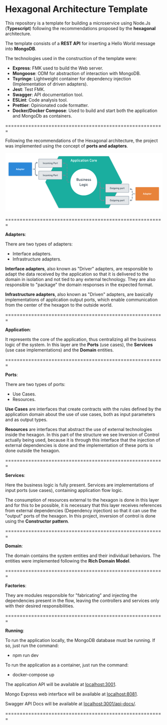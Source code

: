 # Hexagonal Architecture Template

This repository is a template for building a microservice using Node.Js (**Typescript**) following the recommendations proposed by the **hexagonal** architecture.

The template consists of a **REST API** for inserting a Hello World message into **MongoDB**.

The technologies used in the construction of the template were:

- **Express**: FMK used to build the Web server.
- **Mongoose**: ODM for abstraction of interaction with MongoDB.
- **Tsyringe**: Lightweight container for dependency injection (Implementation of driven adapters).
- **Jest**: Test FMK.
- **Swagger**: API documentation tool.
- **ESLint**: Code analysis tool.
- **Prettier**: Opinionated code formatter.
- **Docker/Docker Compose**: Used to build and start both the application and MongoDb as containers.

=======================================================

Following the recommendations of the Hexagonal architecture, the project was implemented using the concept of **ports and adapters**.

<img src="/public/assets/hexagonal-architecture.png" alt="Hexagonal Architecture Model"/>

=======================================================

**Adapters**:

There are two types of adapters: 

- Interface adapters.
- Infrastructure adapters.

**Interface adapters**, also known as "Driver" adapters, are responsible to adapt the data received by the application so that it is delivered to the domain in isolation and not tied to any external technology. They are also responsible to "package" the domain responses in the expected format.

**Infrastructure adapters**, also known as "Driven" adapters, are basically implementations of application output ports, which enable communication from the center of the hexagon to the outside world.

=======================================================

**Application**:

It represents the core of the application, thus centralizing all the business logic of the system. In this layer are the **Ports** (use cases), the **Services** (use case implementations) and the **Domain** entities.

=======================================================

**Ports**:

There are two types of ports: 

- Use Cases.
- Resources.

**Use Cases** are interfaces that create contracts with the rules defined by the application domain about the use of use cases, both as input parameters and as output types.

**Resources** are interfaces that abstract the use of external technologies inside the hexagon. In this part of the structure we see Inversion of Control actually being used, because it is through this interface that the injection of external dependencies is done and the implementation of these ports is done outside the hexagon.

=======================================================

**Services**:

Here the business logic is fully present. Services are implementations of input ports (use cases), containing application flow logic.

The consumption of resources external to the hexagon is done in this layer and for this to be possible, it is necessary that this layer receives references from external dependencies (Dependency injection) so that it can use the "output" ports of the hexagon. In this project, inversion of control is done using the **Constructor pattern**.

=======================================================

**Domain**:

The domain contains the system entities and their individual behaviors. The entities were implemented following the **Rich Domain Model**.

=======================================================

**Factories**:

They are modules responsible for "fabricating" and injecting the dependencies present in the flow, leaving the controllers and services only with their desired responsibilities.

=======================================================

**Running**:

To run the application locally, the MongoDB database must be running. If so, just run the command:

- npm run dev

To run the application as a container, just run the command:

- docker-compose up

The application API will be available at <a href="http://localhost:3001">localhost:3001</a>.

Mongo Express web interface will be available at <a href="http://localhost:8081">localhost:8081</a>.

Swagger API Docs will be available at <a href="http://localhost:3001/api-docs/">localhost:3001/api-docs/</a>.

=======================================================
